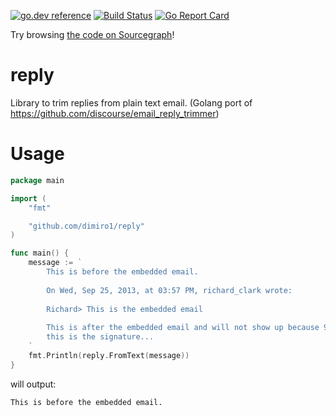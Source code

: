 [![go.dev reference](https://img.shields.io/badge/go.dev-reference-007d9c?logo=go&logoColor=white&style=flat-square)](https://pkg.go.dev/github.com/dimiro1/reply)
[![Build Status](https://travis-ci.org/dimiro1/reply.svg?branch=master)](https://travis-ci.org/dimiro1/reply)
[![Go Report Card](https://goreportcard.com/badge/github.com/dimiro1/reply)](https://goreportcard.com/report/github.com/dimiro1/reply)

Try browsing [the code on Sourcegraph](https://sourcegraph.com/github.com/dimiro1/reply)!

# reply

 Library to trim replies from plain text email. (Golang port of https://github.com/discourse/email_reply_trimmer)

# Usage

```go
package main

import (
    "fmt"

    "github.com/dimiro1/reply"
)

func main() {
    message := `
        This is before the embedded email.
        
        On Wed, Sep 25, 2013, at 03:57 PM, richard_clark wrote:
        
        Richard> This is the embedded email
        
        This is after the embedded email and will not show up because 99% of the times
        this is the signature...
    `
	fmt.Println(reply.FromText(message))
}
```

will output:

```text
This is before the embedded email.
```